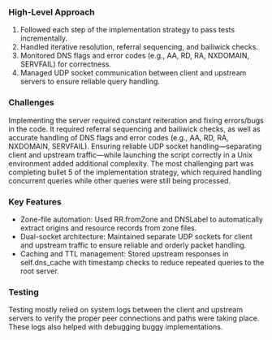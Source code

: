 ### High-Level Approach 
1. Followed each step of the implementation strategy to pass tests incrementally.  
3. Handled iterative resolution, referral sequencing, and bailiwick checks.  
4. Monitored DNS flags and error codes (e.g., AA, RD, RA, NXDOMAIN, SERVFAIL) for correctness.  
5. Managed UDP socket communication between client and upstream servers to ensure reliable query handling.


### Challenges
Implementing the server required constant reiteration and fixing errors/bugs in the code. It required referral sequencing and bailiwick checks, as well as accurate handling of DNS flags and error codes (e.g., AA, RD, RA, NXDOMAIN, SERVFAIL). Ensuring reliable UDP socket handling—separating client and upstream traffic—while launching the script correctly in a Unix environment added additional complexity. The most challenging part was completing bullet 5 of the implementation strategy, which required handling concurrent queries while other queries were still being processed.

### Key Features
- Zone-file automation: Used RR.fromZone and DNSLabel to automatically extract origins and resource records from zone files.  
- Dual-socket architecture: Maintained separate UDP sockets for client and upstream traffic to ensure reliable and orderly packet handling.  
- Caching and TTL management: Stored upstream responses in self.dns_cache with timestamp checks to reduce repeated queries to the root server.


### Testing
Testing mostly relied on system logs between the client and upstream servers to verify the proper peer connections and paths were taking place. These logs also helped with debugging buggy implementations.
